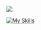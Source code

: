 <p align="left">
  <img src="https://readme-typing-svg.demolab.com/?lines=%20Odoo%20Developer%20;%20Python%20Django%20Full-stack%20Developer&font=Fira%20Code&left=true&width=1000&height=45&color=1f6fea&vCenter=true&pause=90&size=30" />
</p>

[![My Skills](https://skillicons.dev/icons?i=py,django,html,css,js,bootstrap,postgres,git,github,vscode,notion,stackoverflow&perline=6)](https://skillicons.dev)

